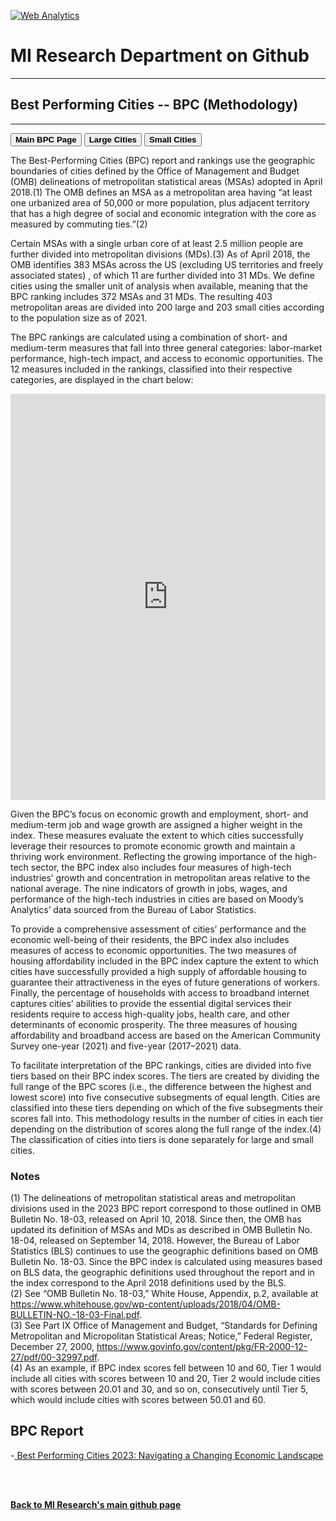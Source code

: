 <br><br>
<head>
 <!-- Default Statcounter code for Global-Opportunity-Index
https://miresearch.github.io/Global-Opportunity-Index/ -->
<script type="text/javascript">
var sc_project=12339751; 
var sc_invisible=1; 
var sc_security="c196880c"; 
var scJsHost = "https://";
document.write("<sc"+"ript type='text/javascript' src='" +
scJsHost+
"statcounter.com/counter/counter.js'></"+"script>");
</script>
<noscript><div class="statcounter"><a title="Web Analytics"
href="https://statcounter.com/" target="_blank"><img
class="statcounter"
src="https://c.statcounter.com/12339751/0/c196880c/0/"
alt="Web Analytics"></a></div></noscript>
<!-- End of Statcounter Code -->
 
<meta name="twitter:title" content="Best Performing Cities">

<meta property="og:title" content="Best Performing Cities">
<meta property="og:url" content="https://miresearch.github.io/Best-Performing-Cities/">

 </head>


<H1><b>MI Research Department on Github </b></H1>  <Hr>
<H2><b>Best Performing Cities -- BPC (Methodology)</b></H2>  <Hr>

 <a href="https://miresearch.github.io/Best-Performing-Cities/" target="_blank"><button class="button button2"><b>Main BPC Page</b></button></a> <a href="https://miresearch.github.io/BPC-Large/" target="_blank"><button class="button button2"><b>Large Cities</b></button></a> <a href="https://miresearch.github.io/BPC-Small/" target="_blank"><button class="button button2"><b>Small Cities</b></button></a> 

The Best-Performing Cities (BPC) report and rankings use the geographic boundaries of cities defined by the Office of Management and Budget (OMB) delineations of metropolitan statistical areas (MSAs) adopted in April 2018.(1)  The OMB defines an MSA as a metropolitan area having “at least one urbanized area of 50,000 or more population, plus adjacent territory that has a high degree of social and economic integration with the core as measured by commuting ties.”(2) <Br>

Certain MSAs with a single urban core of at least 2.5 million people are further divided into metropolitan divisions (MDs).(3)  As of April 2018, the OMB identifies 383 MSAs across the US (excluding US territories and freely associated states)  , of which 11 are further divided into 31 MDs. We define cities using the smaller unit of analysis when available, meaning that the BPC ranking includes 372 MSAs and 31 MDs. The resulting 403 metropolitan areas are divided into 200 large and 203 small cities according to the population size as of 2021. <Br>

The BPC rankings are calculated using a combination of short- and medium-term measures that fall into three general categories: labor-market performance, high-tech impact, and access to economic opportunities. The 12 measures included in the rankings, classified into their respective categories, are displayed in the chart below: 
 <Br>
   
  <iframe src="https://public.tableau.com/views/CatSubcat-Sunburst-test_16813245515010/BPC-dash?:showVizHome=no&:embed=true"  width="100%" height="650" frameborder="0"></iframe>
  <Br>

Given the BPC’s focus on economic growth and employment, short- and medium-term job and wage growth are assigned a higher weight in the index. These measures evaluate the extent to which cities successfully leverage their resources to promote economic growth and maintain a thriving work environment. Reflecting the growing importance of the high-tech sector, the BPC index also includes four measures of high-tech industries’ growth and concentration in metropolitan areas relative to the national average. The nine indicators of growth in jobs, wages, and performance of the high-tech industries in cities are based on Moody’s Analytics’ data sourced from the Bureau of Labor Statistics. <Br>

To provide a comprehensive assessment of cities’ performance and the economic well-being of their residents, the BPC index also includes measures of access to economic opportunities. The two measures of housing affordability included in the BPC index capture the extent to which cities have successfully provided a high supply of affordable housing to guarantee their attractiveness in the eyes of future generations of workers. Finally, the percentage of households with access to broadband internet captures cities’ abilities to provide the essential digital services their residents require to access high-quality jobs, health care, and other determinants of economic prosperity. The three measures of housing affordability and broadband access are based on the American Community Survey one-year (2021) and five-year (2017–2021) data. <Br>

To facilitate interpretation of the BPC rankings, cities are divided into five tiers based on their BPC index scores. The tiers are created by dividing the full range of the BPC scores (i.e., the difference between the highest and lowest score) into five consecutive subsegments of equal length. Cities are classified into these tiers depending on which of the five subsegments their scores fall into. This methodology results in   the number of cities in each tier depending on the distribution of scores along the full range of the index.(4)  The classification of cities into tiers is done separately for large and small cities. <Br>

<H3> Notes</H3> 

(1) The delineations of metropolitan statistical areas and metropolitan divisions used in the 2023 BPC report correspond to those outlined in OMB Bulletin No. 18-03, released on April 10, 2018. Since then, the OMB has updated its definition of MSAs and MDs as described in OMB Bulletin No. 18-04, released on September 14, 2018. However, the Bureau of Labor Statistics (BLS) continues to use the geographic definitions based on OMB Bulletin No. 18-03. Since the BPC index is calculated using measures based on BLS data, the geographic definitions used throughout the report and in the index correspond to the April 2018 definitions used by the BLS.  <Br>
(2) See “OMB Bulletin No. 18-03,” White House, Appendix, p.2, available at https://www.whitehouse.gov/wp-content/uploads/2018/04/OMB-BULLETIN-NO.-18-03-Final.pdf. <Br>
(3) See Part IX Office of Management and Budget, “Standards for Defining Metropolitan and Micropolitan Statistical Areas; Notice,” Federal Register, December 27, 2000,  https://www.govinfo.gov/content/pkg/FR-2000-12-27/pdf/00-32997.pdf. <Br>
(4) As an example, if BPC index scores fell between 10 and 60, Tier 1 would include all cities with scores between 10 and 20, Tier 2 would include cities with scores between 20.01 and 30, and so on, consecutively until Tier 5, which would include cities with scores between 50.01 and 60. <Br>

<H2>BPC Report </H2>
-<a href="https://milkeninstitute.org/research-department" target="_blank"> Best Performing Cities 2023: Navigating a Changing Economic Landscape </a> <br>

<Br><Br>
  
<a href=" https://miresearch.github.io/About/" target="_blank"> <b>Back to MI Research's main github page</b>  </a>
<br>
<br>
<Bh>  
<br>
<br>
<Bh>



